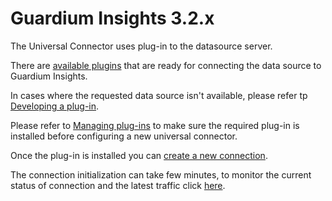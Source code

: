 # Guardium Insights 3.2.x
The Universal Connector uses plug-in to the datasource server.

There are [available plugins](../../../docs/available_plugins.md) that are ready for connecting the data source to Guardium Insights.

In cases where the requested data source isn't available, please refer tp [Developing a plug-in](../../../docs/Guardium%20Insights/3.2.x/developing_plugins_gi.md).

Please refer to [Managing plug-ins](../../../docs/Guardium%20Insights/3.2.x/Plugins_management.md) to make sure the required plug-in is installed before configuring a new universal connector.

Once the plug-in is installed you can [create a new connection](../../../docs/Guardium%20Insights/3.2.x/UC_Configuration_GI.md). 

The connection initialization can take few minutes, to monitor the current status of connection and the latest traffic click [here](../../../docs/Guardium%20Insights/3.2.x/monitoring_GI.MD).
